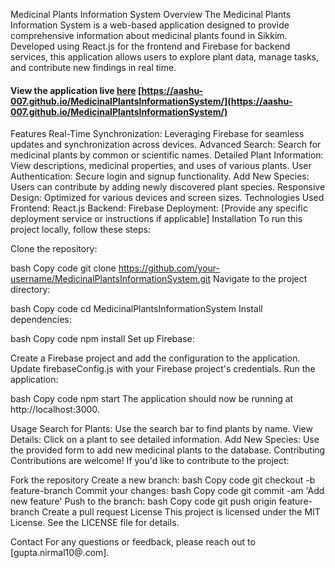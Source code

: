 Medicinal Plants Information System
Overview
The Medicinal Plants Information System is a web-based application designed to provide comprehensive information about medicinal plants found in Sikkim. Developed using React.js for the frontend and Firebase for backend services, this application allows users to explore plant data, manage tasks, and contribute new findings in real time.

#### View the application live [here](https://aashu-007.github.io/MedicinalPlantsInformationSystem/) [https://aashu-007.github.io/MedicinalPlantsInformationSystem/](https://aashu-007.github.io/MedicinalPlantsInformationSystem/)

Features
Real-Time Synchronization: Leveraging Firebase for seamless updates and synchronization across devices.
Advanced Search: Search for medicinal plants by common or scientific names.
Detailed Plant Information: View descriptions, medicinal properties, and uses of various plants.
User Authentication: Secure login and signup functionality.
Add New Species: Users can contribute by adding newly discovered plant species.
Responsive Design: Optimized for various devices and screen sizes.
Technologies Used
Frontend: React.js
Backend: Firebase
Deployment: [Provide any specific deployment service or instructions if applicable]
Installation
To run this project locally, follow these steps:

Clone the repository:

bash
Copy code
git clone https://github.com/your-username/MedicinalPlantsInformationSystem.git
Navigate to the project directory:

bash
Copy code
cd MedicinalPlantsInformationSystem
Install dependencies:

bash
Copy code
npm install
Set up Firebase:

Create a Firebase project and add the configuration to the application.
Update firebaseConfig.js with your Firebase project's credentials.
Run the application:

bash
Copy code
npm start
The application should now be running at http://localhost:3000.

Usage
Search for Plants: Use the search bar to find plants by name.
View Details: Click on a plant to see detailed information.
Add New Species: Use the provided form to add new medicinal plants to the database.
Contributing
Contributions are welcome! If you'd like to contribute to the project:

Fork the repository
Create a new branch:
bash
Copy code
git checkout -b feature-branch
Commit your changes:
bash
Copy code
git commit -am 'Add new feature'
Push to the branch:
bash
Copy code
git push origin feature-branch
Create a pull request
License
This project is licensed under the MIT License. See the LICENSE file for details.

Contact
For any questions or feedback, please reach out to [gupta.nirmal10@.com].
